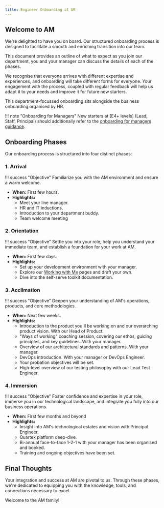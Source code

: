 ```yaml
---
title: Engineer Onboarding at AM
---
```


## Welcome to AM

We're delighted to have you on board. Our structured onboarding process is designed to facilitate a smooth and enriching transition into our team.

This document provides an outline of what to expect as you join our department, you and your manager can discuss the details of each of the phases.

We recognise that everyone arrives with different expertise and experiences, and onboarding will take different forms for everyone. Your engagement with the process, coupled with regular feedback will help us adapt it to your needs and improve it for future new starters.

This department-focussed onboarding sits alongside the business onboarding organised by HR. 

!!! note "Onboarding for Managers"
    New starters at [E4+ levels] (Lead, Staff, Principal) should additionally refer to the [onboarding for managers guidance](Onboarding-for-managers.md).

## Onboarding Phases

Our onboarding process is structured into four distinct phases:

### 1. Arrival

!!! success "Objective"
    Familiarize you with the AM environment and ensure a warm welcome.

- **When:** First few hours.
- **Highlights:**
    - Meet your line manager.
    - HR and IT inductions.
    - Introduction to your department buddy.
    - Team welcome meeting

### 2. Orientation

!!! success "Objective"
    Settle you into your role, help you understand your immediate team, and establish a foundation for your work at AM.

- **When:** First few days.
- **Highlights:**
    - Set up your development environment with your manager.
    - Explore our [Working with Me](https://knowledgebase.platformdev.amdigital.co.uk/Directory/People/) pages and draft your own.
    - Dive into the self-serve toolkit documentation.

### 3. Acclimation

!!! success "Objective"
    Deepen your understanding of AM's operations, products, and core methodologies.

- **When:** Next few weeks.
- **Highlights:**
    - Introduction to the product you'll be working on and our overarching product vision. With our Head of Product.
    - "Ways of working" coaching session, covering our ethos, guiding principles, and key guidelines. With your manager.
    - Overview of our architectural standards and patterns. With your manager.
    - DevOps introduction. With your manager or DevOps Engineer.
    - Your probation objectives will be set.
    - High-level overview of our testing philosophy with our Lead Test Engineer.

### 4. Immersion

!!! success "Objective"
    Foster confidence and expertise in your role, immerse you in our technological landscape, and integrate you fully into our business operations.

- **When:** First few months and beyond
- **Highlights:**
    - Insight into AM's technological estates and vision with Principal Engineer.
    - Quartex platform deep-dive.
    - Bi-annual face-to-face 1-2-1 with your manager has been organised and booked.
    - Training and ongoing objectives have been set.

## Final Thoughts

Your integration and success at AM are pivotal to us. Through these phases, we're dedicated to equipping you with the knowledge, tools, and connections necessary to excel.

Welcome to the AM family!
